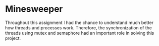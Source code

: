 # Minesweeper
Throughout this assignment I had the chance to understand much better how threads and processes work. Therefore, the synchronization of the threads using mutex and semaphore had an important role in solving this project.
